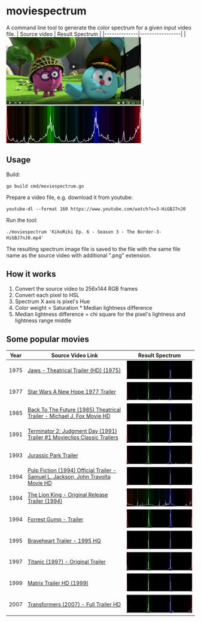 # moviespectrum

A command line tool to generate the color spectrum for a given input video file.
| Source video | Result Spectrum |
|--------------|-----------------|
| <img src="examples/Screenshot_20201022_103659.png" width="360"/> | <img src="examples/KikoRiki%20Ep.%206%20-%20Season%203%20-%20The Border-3-HiGBJ7nJ0.mp4.png" width="360" />

## Usage

Build:
```
go build cmd/moviespectrum.go
```

Prepare a video file, e.g. download it from youtube:
```
youtube-dl --format 160 https://www.youtube.com/watch?v=3-HiGBJ7nJ0
```

Run the tool:
```
./moviespectrum 'KikoRiki Ep. 6 - Season 3 - The Border-3-HiGBJ7nJ0.mp4'
```

The resulting spectrum image file is saved to the file with the same file name as the source video with additional 
".png" extension.

## How it works

1. Convert the source video to 256x144 RGB frames
2. Convert each pixel to HSL
3. Spectrum X axis is pixel's Hue
4. Color weight = Saturation * Median lightness difference
5. Median lightness difference = chi square for the pixel's lightness and lightness range middle 

## Some popular movies

| Year | Source Video Link | Result Spectrum |
|------|-------------------|-----------------|
| 1975 | [Jaws - Theatrical Trailer (HD) (1975)](https://www.youtube.com/watch?v=4pxkU9GVAoA) | <img src="examples/Jaws%20-%20Theatrical%20Trailer%20(HD)%20(1975)-4pxkU9GVAoA.mp4.png"/> |
| 1977 | [Star Wars A New Hope 1977 Trailer](https://www.youtube.com/watch?v=1g3_CFmnU7k) | <img src="examples/Star%20Wars%20A%20New%20Hope%201977%20Trailer-1g3_CFmnU7k.mp4.png"/> |
| 1985 | [Back To The Future (1985) Theatrical Trailer - Michael J. Fox Movie HD](https://www.youtube.com/watch?v=qvsgGtivCgs) | <img src="examples/Back%20To%20The%20Future%20(1985)%20Theatrical%20Trailer%20-%20Michael%20J.%20Fox%20Movie%20HD-qvsgGtivCgs.mp4.png"/> |
| 1991 | [Terminator 2: Judgment Day (1991) Trailer #1 Movieclips Classic Trailers](https://www.youtube.com/watch?v=CRRlbK5w8AE) | <img src="examples/Terminator%202%20-%20Judgment%20Day%20%281991%29%20Trailer%20%231%20_%20Movieclips%20Classic%20Trailers-CRRlbK5w8AE.mp4.png"/> |
| 1993 | [Jurassic Park Trailer](https://www.youtube.com/watch?v=lc0UehYemQA) | <img src="examples/Jurassic%20Park%20Trailer-lc0UehYemQA.mp4.png"/> |
| 1994 | [Pulp Fiction (1994) Official Trailer - Samuel L. Jackson, John Travolta Movie HD](https://www.youtube.com/watch?v=5ZAhzsi1ybM) | <img src="examples/Pulp%20Fiction%20%281994%29%20Official%20Trailer%20-%20Samuel%20L.%20Jackson%2C%20John%20Travolta%20Movie%20HD-5ZAhzsi1ybM.mp4.png"/> |
| 1994 | [The Lion King - Original Release Trailer (1994)](https://www.youtube.com/watch?v=hY7xBISLBIA) | <img src="examples/The%20Lion%20King%20-%20Original%20Release%20Trailer%20%281994%29-hY7xBISLBIA.mp4.png"/> |
| 1994 | [Forrest Gump - Trailer](https://www.youtube.com/watch?v=bLvqoHBptjg) | <img src="examples/Forrest%20Gump%20-%20Trailer-bLvqoHBptjg.mp4.png"/> |
| 1995 | [Braveheart Trailer - 1995 HQ](https://www.youtube.com/watch?v=1cnoM8EiGGU) | <img src="examples/Braveheart%20Trailer%20-%201995%20HQ-1cnoM8EiGGU.mp4.png"/> |
| 1997 | [Titanic (1997) - Original Trailer](https://www.youtube.com/watch?v=jUm88F3MEbQ) | <img src="examples/Titanic%20%281997%29%20-%20Original%20Trailer-jUm88F3MEbQ.mp4.png"/> |
| 1999 | [Matrix Trailer HD (1999)](https://www.youtube.com/watch?v=m8e-FF8MsqU) | <img src="examples/Matrix%20Trailer%20HD%20%281999%29-m8e-FF8MsqU.mp4.png"/> |
| 2007 | [Transformers (2007) - Full Trailer HD](https://www.youtube.com/watch?v=dxQxgAfNzyE) | <img src="examples/Transformers%20%282007%29%20-%20Full%20Trailer%20%5BHD%5D-dxQxgAfNzyE.mp4.png"/> |
